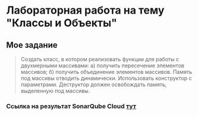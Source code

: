 # Лабораторная работа на тему "Классы и Объекты"

## Мое задание
>   Создать класс, в котором реализовать функции для работы с двухмерными массивами:
а) получить пересечение элементов массивов;
б) получить объединение элементов массивов.
Память под массивы отводить динамически. Использовать конструктор с параметрами. Деструктор должен освобождать память, выделенную под массивы.

> 
### Ссылка на результат SonarQube Cloud [тут](https://sonarcloud.io/summary/new_code?id=romano22854566-dotcom_Laboratory&branch=main)
